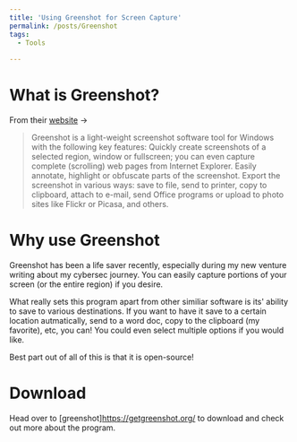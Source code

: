 ```yaml
---
title: 'Using Greenshot for Screen Capture'
permalink: /posts/Greenshot
tags:
  - Tools
  
---
```


What is Greenshot?
=========

From their [website](https://getgreenshot.org/) ->
>Greenshot is a light-weight screenshot software tool for Windows with the following key features:
Quickly create screenshots of a selected region, window or fullscreen; you can even capture complete (scrolling) web pages from Internet Explorer.
Easily annotate, highlight or obfuscate parts of the screenshot.
Export the screenshot in various ways: save to file, send to printer, copy to clipboard, attach to e-mail, send Office programs or upload to photo sites like Flickr or Picasa, and others.
>


Why use Greenshot
=================

Greenshot has been a life saver recently, especially during my new venture writing about my cybersec journey. You can easily capture portions of your screen (or the entire region) if you desire. 

What really sets this program apart from other similiar software is its' ability to save to various destinations. If you want to have it save to a certain location autmatically, send to a word doc, copy to the clipboard (my favorite), etc, you can! You could even select multiple options if you would like.

Best part out of all of this is that it is open-source! 

Download
========

Head over to [greenshot]https://getgreenshot.org/ to download and check out more about the program. 





